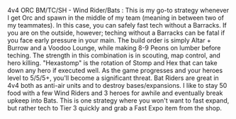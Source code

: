 4v4 ORC BM/TC/SH - Wind Rider/Bats : 
This is my go-to strategy whenever I get Orc and spawn in the middle of my team (meaning in between two of my teammates). In this case, you can safely fast tech without a Barracks. If you are on the outside, however; teching without a Barracks can be fatal if you face early pressure in your main. 
The build order is simply Altar + Burrow and a Voodoo Lounge, while making 8-9 Peons on lumber before teching. The strength in this combination is in scouting, map control, and hero killing. "Hexastomp" is the rotation of Stomp and Hex that can take down any hero if executed well. As the game progresses and your heroes level to 5/5/5+, you'll become a significant threat. Bat Riders are great in 4v4 both as anti-air units and to destroy bases/expansions. I like to stay 50 food with a few Wind Riders and 3 heroes for awhile and eventually break upkeep into Bats. This is one strategy where you won't want to fast expand, but rather tech to Tier 3 quickly and grab a Fast Expo item from the shop.